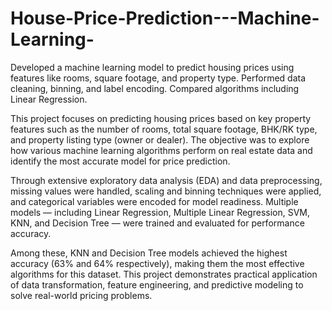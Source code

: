 # House-Price-Prediction---Machine-Learning-

Developed a machine learning model to predict housing prices using features like rooms, square footage, and property type. Performed data cleaning, binning, and label encoding. Compared algorithms including Linear Regression.

This project focuses on predicting housing prices based on key property features such as the number of rooms, total square footage, BHK/RK type, and property listing type (owner or dealer). The objective was to explore how various machine learning algorithms perform on real estate data and identify the most accurate model for price prediction.

Through extensive exploratory data analysis (EDA) and data preprocessing, missing values were handled, scaling and binning techniques were applied, and categorical variables were encoded for model readiness.
Multiple models — including Linear Regression, Multiple Linear Regression, SVM, KNN, and Decision Tree — were trained and evaluated for performance accuracy.

Among these, KNN and Decision Tree models achieved the highest accuracy (63% and 64% respectively), making them the most effective algorithms for this dataset. This project demonstrates practical application of data transformation, feature engineering, and predictive modeling to solve real-world pricing problems.
